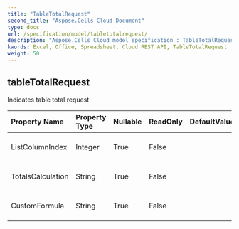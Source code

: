 ```yaml
---
title: "TableTotalRequest"
second_title: "Aspose.Cells Cloud Document"
type: docs
url: /specification/model/tabletotalrequest/
description: "Aspose.Cells Cloud model specification : TableTotalRequest. Effortlessly handle Excel and other spreadsheet documents with features like opening, generating, editing, splitting, merging, comparing, and converting."
kwords: Excel, Office, Spreadsheet, Cloud REST API, TableTotalRequest
weight: 50
---
```


## **tableTotalRequest**

Indicates table total request 

| Property Name | Property Type | Nullable |  ReadOnly | DefaultValue | Description | 
| :- | :- | :- |:- |  :- | :- |
| ListColumnIndex | Integer | True |  False |  | Indicates list column index. |  
| TotalsCalculation | String | True |  False |  | Indicates totals calculation. |  
| CustomFormula | String | True |  False |  | Indicates custom formula. |  

